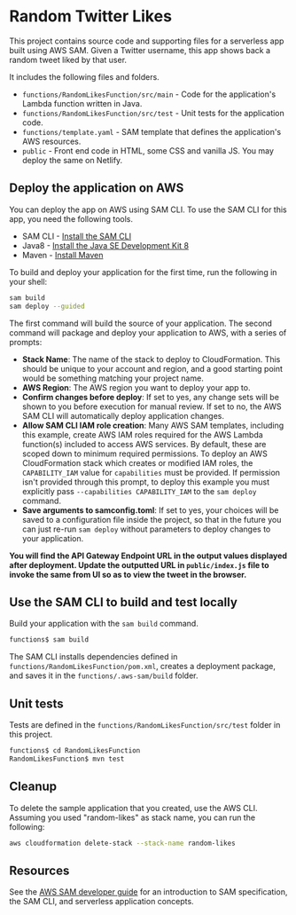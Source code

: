 # Random Twitter Likes

This project contains source code and supporting files for a serverless app built using AWS SAM. Given a Twitter username, this app shows back a random tweet liked by that user.

It includes the following files and folders.

- `functions/RandomLikesFunction/src/main` - Code for the application's Lambda function written in Java.
- `functions/RandomLikesFunction/src/test` - Unit tests for the application code. 
- `functions/template.yaml` - SAM template that defines the application's AWS resources.
- `public` - Front end code in HTML, some CSS and vanilla JS. You may deploy the same on Netlify.

## Deploy the application on AWS

You can deploy the app on AWS using SAM CLI. To use the SAM CLI for this app, you need the following tools.

* SAM CLI - [Install the SAM CLI](https://docs.aws.amazon.com/serverless-application-model/latest/developerguide/serverless-sam-cli-install.html)
* Java8 - [Install the Java SE Development Kit 8](http://www.oracle.com/technetwork/java/javase/downloads/jdk8-downloads-2133151.html)
* Maven - [Install Maven](https://maven.apache.org/install.html)

To build and deploy your application for the first time, run the following in your shell:

```bash
sam build
sam deploy --guided
```

The first command will build the source of your application. The second command will package and deploy your application to AWS, with a series of prompts:

* **Stack Name**: The name of the stack to deploy to CloudFormation. This should be unique to your account and region, and a good starting point would be something matching your project name.
* **AWS Region**: The AWS region you want to deploy your app to.
* **Confirm changes before deploy**: If set to yes, any change sets will be shown to you before execution for manual review. If set to no, the AWS SAM CLI will automatically deploy application changes.
* **Allow SAM CLI IAM role creation**: Many AWS SAM templates, including this example, create AWS IAM roles required for the AWS Lambda function(s) included to access AWS services. By default, these are scoped down to minimum required permissions. To deploy an AWS CloudFormation stack which creates or modified IAM roles, the `CAPABILITY_IAM` value for `capabilities` must be provided. If permission isn't provided through this prompt, to deploy this example you must explicitly pass `--capabilities CAPABILITY_IAM` to the `sam deploy` command.
* **Save arguments to samconfig.toml**: If set to yes, your choices will be saved to a configuration file inside the project, so that in the future you can just re-run `sam deploy` without parameters to deploy changes to your application.

**You will find the API Gateway Endpoint URL in the output values displayed after deployment. Update the outputted URL in `public/index.js` file to invoke the same from UI so as to view the tweet in the browser.**

## Use the SAM CLI to build and test locally

Build your application with the `sam build` command.

```bash
functions$ sam build
```

The SAM CLI installs dependencies defined in `functions/RandomLikesFunction/pom.xml`, creates a deployment package, and saves it in the `functions/.aws-sam/build` folder.

## Unit tests

Tests are defined in the `functions/RandomLikesFunction/src/test` folder in this project.

```bash
functions$ cd RandomLikesFunction
RandomLikesFunction$ mvn test
```

## Cleanup

To delete the sample application that you created, use the AWS CLI. Assuming you used "random-likes" as stack name, you can run the following:

```bash
aws cloudformation delete-stack --stack-name random-likes
```

## Resources

See the [AWS SAM developer guide](https://docs.aws.amazon.com/serverless-application-model/latest/developerguide/what-is-sam.html) for an introduction to SAM specification, the SAM CLI, and serverless application concepts.